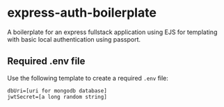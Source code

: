 # express-auth-boilerplate
A boilerplate for an express fullstack application using EJS for templating with basic local authentication using passport.

## Required .env file
Use the following template to create a required `.env` file:
```
dbUri=[uri for mongodb database]
jwtSecret=[a long random string]
```
